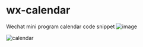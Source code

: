 # wx-calendar
Wechat mini program calendar code snippet
![image](https://user-images.githubusercontent.com/24313098/223040913-b831a84e-7b82-44f5-a2b2-17ab6c08d8c8.png)

![calendar](https://user-images.githubusercontent.com/24313098/223040820-4d564d97-7071-4e1f-ba48-6b69f27143ac.gif)

